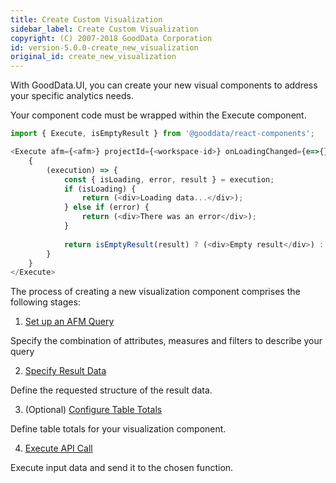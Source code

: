 ```yaml
---
title: Create Custom Visualization
sidebar_label: Create Custom Visualization
copyright: (C) 2007-2018 GoodData Corporation
id: version-5.0.0-create_new_visualization
original_id: create_new_visualization
---
```


With GoodData.UI, you can create your new visual components to address your specific analytics needs.

Your component code must be wrapped within the Execute component.

```javascript
import { Execute, isEmptyResult } from '@gooddata/react-components';

<Execute afm={<afm>} projectId={<workspace-id>} onLoadingChanged={e=>{}} onError={e=>{}}>
    {
        (execution) => {
            const { isLoading, error, result } = execution;
            if (isLoading) {
                return (<div>Loading data...</div>);
            } else if (error) {
                return (<div>There was an error</div>);
            }
            
            return isEmptyResult(result) ? (<div>Empty result</div>) : (<div>{JSON.stringify(result.executionResult)}</div>);
        }
    }
</Execute>
```

The process of creating a new visualization component comprises the following stages:

1. [Set up an AFM Query](50_custom__execution.md)

Specify the combination of attributes, measures and filters to describe your query

2. [Specify Result Data](50_custom__result.md)

Define the requested structure of the result data.

3. (Optional) [Configure Table Totals](table_totals_in_execution_context.md)

Define table totals for your visualization component.

4. [Execute API Call](execution_rest_api_and_results.md)

Execute input data and send it to the chosen function.
